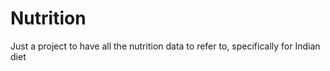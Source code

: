 # Nutrition
Just a project to have all the nutrition data to refer to, specifically for Indian diet
